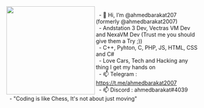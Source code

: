 <center>

<img align='left' src="https://github.com/user-attachments/assets/71db8451-ed9d-499b-aae6-e059a3d53677" width="230" margin="20px">


</center>

&nbsp;&nbsp;- 👋 Hi, I’m @ahmedbarakat207 (formerly @ahmedbarakat2007)<br>
&nbsp;&nbsp;- Andstation 3 Dev, Vectras VM Dev and NexaVM Dev (Trust me you should give them a Try ;))<br>
&nbsp;&nbsp;- C++, Pyhton, C, PHP, JS, HTML, CSS and C#<br>
&nbsp;&nbsp;- Love Cars, Tech and Hacking any thing I get my hands on<br>
&nbsp;&nbsp;- 📫 Telegram : https://t.me/ahmedbarakat2007<br>
&nbsp;&nbsp;- 📫 Discord : ahmedbarakat#4039<br>
&nbsp;&nbsp;- "Coding is like Chess, It's not about just moving"<br>

